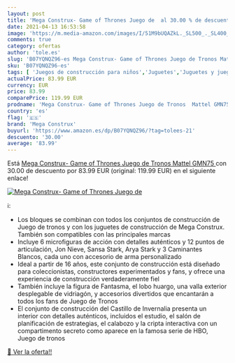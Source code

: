 ```yaml
---
layout: post
title: 'Mega Construx- Game of Thrones Juego de  al 30.00 % de descuento'
date: 2021-04-13 16:53:58
image: 'https://m.media-amazon.com/images/I/51M9bUQAZkL._SL500_._SL400_.jpg'
comments: true
category: ofertas
author: 'tole.es'
slug: 'B07YQNQZ96-es Mega Construx- Game of Thrones Juego de Tronos Mattel GMN75'
sku: 'B07YQNQZ96-es'
tags: [ 'Juegos de construcción para niños','Juguetes','Juguetes y juegos','construx','mattel','mega','mega construx', ]
actualPrice: 83.99 EUR
currency: EUR
price: 83.99
comparePrice: 119.99 EUR
prodname: 'Mega Construx- Game of Thrones Juego de Tronos  Mattel GMN75 '
country: 'es'
flag: '🇪🇸'
brand: 'Mega Construx'
buyurl: 'https://www.amazon.es/dp/B07YQNQZ96/?tag=tolees-21'
descuento: '30.00'
average: '83.99'
---
```


Está [Mega Construx- Game of Thrones Juego de Tronos  Mattel GMN75 ](https://www.amazon.es/dp/B07YQNQZ96/?tag=tolees-21) con 30.00 de descuento por 83.99 EUR (original: 119.99 EUR) en el siguiente enlace!

[![Mega Construx- Game of Thrones Juego de ](https://m.media-amazon.com/images/I/51M9bUQAZkL._SL500_._SL400_.jpg)](https://www.amazon.es/dp/B07YQNQZ96/?tag=tolees-21)

ℹ️:

- Los bloques se combinan con todos los conjuntos de construcción de Juego de tronos y con los juguetes de construcción de Mega Construx. También son compatibles con las principales marcas
- Incluye 6 microfiguras de acción con detalles auténticos y 12 puntos de articulación, Jon Nieve, Sansa Stark, Arya Stark y 3 Caminantes Blancos, cada uno con accesorio de arma personalizado
- Ideal a partir de 16 años, este conjunto de construcción está diseñado para coleccionistas, constructores experimentados y fans, y ofrece una experiencia de construcción verdaderamente fiel
- También incluye la figura de Fantasma, el lobo huargo, una valla exterior desplegable de vidriagón, y accesorios divertidos que encantarán a todos los fans de Juego de Tronos
- El conjunto de construcción del Castillo de Invernalia presenta un interior con detalles auténticos, incluidos el estudio, el salón de planificación de estrategias, el calabozo y la cripta interactiva con un compartimento secreto como aparece en la famosa serie de HBO, Juego de tronos

[🛒 Ver la oferta!!](https://www.amazon.es/dp/B07YQNQZ96/?tag=tolees-21)
